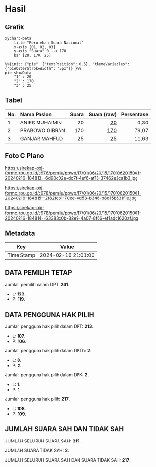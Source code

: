 # Hasil

## Grafik

```mermaid
xychart-beta
    title "Perolehan Suara Nasional"
    x-axis [01, 02, 03]
    y-axis "Suara" 0 --> 170
    bar [20, 170, 25]
```

```mermaid
%%{init: {"pie": {"textPosition": 0.5}, "themeVariables": {"pieOuterStrokeWidth": "5px"}} }%%
pie showData
    "1" : 20
    "2" : 170
    "3" : 25
```

## Tabel

| No. | Nama Paslon    | Suara | Suara (raw) | Persentase |
|:--- |:-------------- | -----:| -----------:| ----------:|
| 1   | ANIES MUHAIMIN | 20    | [20][p-1]   | 9,30       |
| 2   | PRABOWO GIBRAN | 170   | [170][p-2]  | 79,07      |
| 3   | GANJAR MAHFUD  | 25    | [25][p-3]   | 11,63      |


[p-1]: https://github.com/gigit-pemilu/pemilu-2024/blob/main/pilpres/hitung-suara/sub/17-bengkulu/sub/01-bengkulu-selatan/sub/06-pino-raya/sub/2015-karang-cayo/sub/001-tps/sub/paslon-1.txt
[p-2]: https://github.com/gigit-pemilu/pemilu-2024/blob/main/pilpres/hitung-suara/sub/17-bengkulu/sub/01-bengkulu-selatan/sub/06-pino-raya/sub/2015-karang-cayo/sub/001-tps/sub/paslon-2.txt
[p-3]: https://github.com/gigit-pemilu/pemilu-2024/blob/main/pilpres/hitung-suara/sub/17-bengkulu/sub/01-bengkulu-selatan/sub/06-pino-raya/sub/2015-karang-cayo/sub/001-tps/sub/paslon-3.txt

## Foto C Plano

https://sirekap-obj-formc.kpu.go.id/c978/pemilu/ppwp/17/01/06/20/15/1701062015001-20240216-184813--6d90c02e-dc7f-4ef6-af18-37462e2ca1b3.jpg

https://sirekap-obj-formc.kpu.go.id/c978/pemilu/ppwp/17/01/06/20/15/1701062015001-20240216-184815--2f82fcb1-70ee-4d53-b346-b8d15b531f1e.jpg

https://sirekap-obj-formc.kpu.go.id/c978/pemilu/ppwp/17/01/06/20/15/1701062015001-20240216-184814--63383c0b-82e9-4a07-8f66-ef1adc1620af.jpg


## Metadata

| Key        | Value               |
| ---------- | ------------------- |
| Time Stamp | 2024-02-16 21:01:00 |


## DATA PEMILIH TETAP

Jumlah pemilih dalam DPT: **241**.
 * L: **122**.
 * P: **119**.

## DATA PENGGUNA HAK PILIH

Jumlah pengguna hak pilih dalam DPT: **213**.
 * L: **107**.
 * P: **106**.

Jumlah pengguna hak pilih dalam DPTb: **2**.
 * L: **0**.
 * P: **2**.

Jumlah pengguna hak pilih dalam DPK: **2**.
 * L: **1**.
 * P: **1**.

Jumlah pengguna hak pilih: **217**.
 * L: **108**.
 * P: **109**.

## JUMLAH SUARA SAH DAN TIDAK SAH

JUMLAH SELURUH SUARA SAH: **215**.

JUMLAH SUARA TIDAK SAH: **2**.

JUMLAH SELURUH SUARA SAH DAN SUARA TIDAK SAH: **217**.



